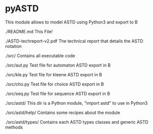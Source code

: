 pyASTD
======

This module allows to model ASTD using Python3 and export to B

./README.md                 This File!

./ASTD-techreport-v2.pdf    The technical report that details the ASTD notation

./src/                      Contains all executable code

./src/aut.py                Test file for automaton ASTD export in B

./src/kle.py                Test file for kleene ASTD export in B

./src/cho.py                Test file for choice ASTD export in B

./src/seq.py                Test file for sequence ASTD export in B

./src/astd/                 This dir is a Python module, "import astd" to use in Python3
                            
./src/astd/help/            Contains some recipes about the module 

./src/astd/types/           Contains each ASTD types classes and generic ASTD methods